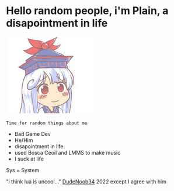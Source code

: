 # Hello random people, i'm Plain, a disapointment in life

![Keine](keine.jpeg)

`Time for random things about me`
- Bad Game Dev
- He/Him
- disapointment in life
- used Bosca Ceoil and LMMS to make music
- I suck at life

Sys = System

"i think lua is uncool..." [DudeNoob34](https://github.com/dudenoob34) 2022 except I agree with him
